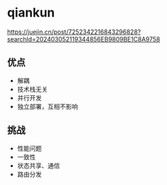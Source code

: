 # qiankun

https://juejin.cn/post/7252342216843296828?searchId=202403052119344856EB9809BE1C8A9758

## 优点

- 解耦
- 技术栈无关
- 并行开发
- 独立部署，互相不影响

## 挑战

- 性能问题
- 一致性
- 状态共享、通信
- 路由分发

